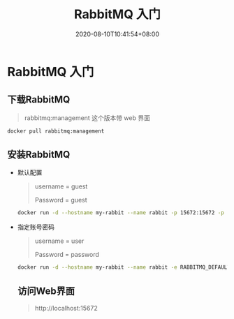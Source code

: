 ﻿---
title: "RabbitMQ 入门"
date: 2020-08-10T10:41:54+08:00
categories: 
 - 消息队列
tags: 
  - RabbitMQ
  - 消息队列
mp3: /mp3/街道的寂寞.mp3
cover: "https://cdn.jsdelivr.net/gh/hojun2/hojun2.github.io/img/wallhaven-672007-2.jpg"
keywords:
  - RabbitMQ
  - 中间件
  - 消息队列
description: 
---
# RabbitMQ 入门

## 下载RabbitMQ

> rabbitmq:management 这个版本带 web 界面

```bash
docker pull rabbitmq:management
```

## 安装RabbitMQ

- 默认配置

  > username = guest
  >
  > Password = guest

  ```bash
  docker run -d --hostname my-rabbit --name rabbit -p 15672:15672 -p 5672:5672 rabbitmq:management
  ```

- 指定账号密码 

  > username  = user
  >
  > Password = password

  ```bash
  docker run -d --hostname my-rabbit --name rabbit -e RABBITMQ_DEFAULT_USER=ratel -e RABBITMQ_DEFAULT_PASS=ratel -p 15672:15672 -p 5672:5672 rabbitmq:management
  ```

  ## 访问Web界面

  > http://localhost:15672

  


